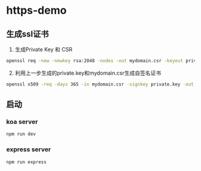 # https-demo

## 生成ssl证书

1. 生成Private Key 和 CSR
```bash
openssl req -new -newkey rsa:2048 -nodes -out mydomain.csr -keyout private.key
```
2. 利用上一步生成的private.key和mydomain.csr生成自签名证书
```bash
openssl x509 -req -days 365 -in mydomain.csr -signkey private.key -out mydomain.crt
```

## 启动

### koa server

```bash
npm run dev
```

### express server

```bash
npm run express
```